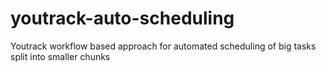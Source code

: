 # youtrack-auto-scheduling
Youtrack workflow based approach for automated scheduling of big tasks split into smaller chunks
